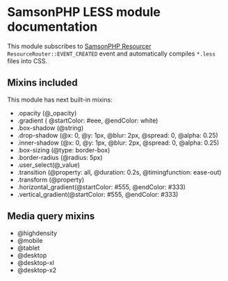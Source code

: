 # SamsonPHP LESS module documentation
This module subscribes to [SamsonPHP Resourcer](https://github.com/samsonphp/resourcer) ```ResourceRouter::EVENT_CREATED``` event
and automatically compiles ```*.less``` files into CSS.

## Mixins included
This module has next built-in mixins:

* .opacity (@_opacity) 
* .gradient ( @startColor: #eee, @endColor: white) 
* .box-shadow (@string)
* .drop-shadow (@x: 0, @y: 1px, @blur: 2px, @spread: 0, @alpha: 0.25) 
* .inner-shadow (@x: 0, @y: 1px, @blur: 2px, @spread: 0, @alpha: 0.25) 
* .box-sizing (@type: border-box) 
* .border-radius (@radius: 5px) 
* .user_select(@_value) 
* .transition (@property: all, @duration: 0.2s, @timingfunction: ease-out) 
* .transform (@property) 
* .horizontal_gradient(@startColor: #555, @endColor: #333)
* .vertical_gradient(@startColor: #555, @endColor: #333) 

## Media query mixins
* @highdensity
* @mobile      
* @tablet
* @desktop
* @desktop-xl
* @desktop-x2
